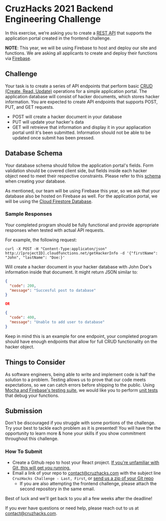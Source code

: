 # CruzHacks 2021 Backend Engineering Challenge

In this exercise, we’re asking you to create a [REST API](https://www.codecademy.com/articles/what-is-rest) that supports the application portal created in the frontend challenge.  

**NOTE**: This year, we will be using Firebase to host and deploy our site and functions. We are asking all applicants to create and deploy their functions via [Firebase](https://firebase.google.com/).

## Challenge

Your task is to create a series of API endpoints that perform basic [CRUD (Create, Read, Update)](https://www.codecademy.com/articles/what-is-crud) operations for a simple application portal. The application database will consist of hacker documents, which stores hacker information. You are expected to create API endpoints that supports POST, PUT, and GET requests.

* POST will create a hacker document in your database
* PUT will update your hacker's data
* GET will retreieve that information and display it in your appliacation portal until it's been submitted. Information should not be able to be updated once submit has been pressed.

## Database Schema

Your database schema should follow the application portal's fields. Form validation should be covered client side, but fields inside each hacker object need to meet their respective constraints. Please refer to this [schema](https://docs.google.com/document/d/1gPo9_31LTOIkPMnFt-n4zWBOg7HsOB-yEDPmuAKsM6I/edit) when creating your database.

As mentioned, our team will be using Firebase this year, so we ask that your database also be hosted on Firebase as well. For the application portal, we will be using the [Cloud Firestore Database](https://firebase.google.com/docs/firestore).

### Sample Responses

Your completed program should be fully functional and provide appropriate responses when tested with actual API requests.

For example, the following request:

`curl -X POST -H "Content-Type:applicaton/json" http://[projectID].cloudfunctions.net/getHackerInfo -d '{"firstName": "John", "lastName": "Doe:}'`

Will create a hacker document in your hacker database with John Doe's information inside that document. It might return JSON similar to:

```json
{
  "code": 200,
  "message": "Succesful post to database"
}

OR

{
  "code": 400,
  "message": "Unable to add user to database"
}
```

Keep in mind this is an example for one endpoint, your completed program should have enough endpoints that allow for full CRUD functionality on the hacker object.

## Things to Consider

As software engineers, being able to write and implement code is half the solution to a problem. Testing allows us to prove that our code meets expectations, so we can catch errors before shipping to the public. Using [Mocha and Firebase's testing suite](https://firebase.google.com/docs/functions/unit-testing), we would like you to perform [unit tests](https://en.wikipedia.org/wiki/Unit_testing) that debug your functions.

## Submission

Don't be discouraged if you struggle with some portions of the challenge. Try your best to tackle each problem as it is presented! You will have the the opportunity to learn more & hone your skills if you show commitment throughout this challenge.

### How To Submit

* Create a Github repo to host your React project. [If you're unfamiliar with Git, this will get you running.](https://www.freecodecamp.org/news/learn-the-basics-of-git-in-under-10-minutes-da548267cc91/)
* Email a link of your repo to [contact@cruzhacks.com](mailto:contact@cruzhacks.com) with the subject line `CruzHacks Challenge - Last, First`, or [send us a zip of your Git repo](http://gitready.com/intermediate/2009/01/29/exporting-your-repository.html) 
  * If you are also attempting the frontend challenge, please attach the second repository in the same email.
  
Best of luck and we'll get back to you all a few weeks after the deadline!

If you ever have questions or need help, please reach out to us at [contact@cruzhacks.com](mailto:contact@cruzhacks.com).
